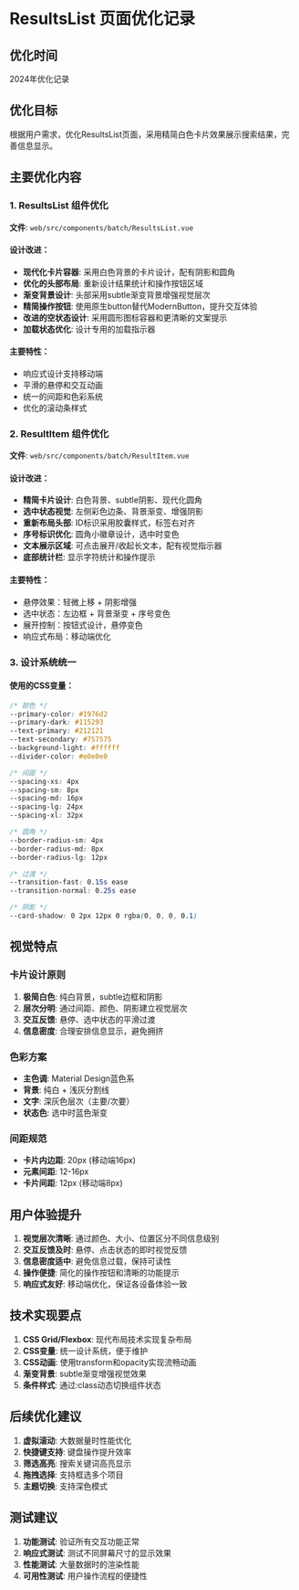# ResultsList 页面优化记录

## 优化时间
2024年优化记录

## 优化目标
根据用户需求，优化ResultsList页面，采用精简白色卡片效果展示搜索结果，完善信息显示。

## 主要优化内容

### 1. ResultsList 组件优化
**文件**: `web/src/components/batch/ResultsList.vue`

#### 设计改进：
- **现代化卡片容器**: 采用白色背景的卡片设计，配有阴影和圆角
- **优化的头部布局**: 重新设计结果统计和操作按钮区域
- **渐变背景设计**: 头部采用subtle渐变背景增强视觉层次
- **精简操作按钮**: 使用原生button替代ModernButton，提升交互体验
- **改进的空状态设计**: 采用圆形图标容器和更清晰的文案提示
- **加载状态优化**: 设计专用的加载指示器

#### 主要特性：
- 响应式设计支持移动端
- 平滑的悬停和交互动画
- 统一的间距和色彩系统
- 优化的滚动条样式

### 2. ResultItem 组件优化
**文件**: `web/src/components/batch/ResultItem.vue`

#### 设计改进：
- **精简卡片设计**: 白色背景、subtle阴影、现代化圆角
- **选中状态视觉**: 左侧彩色边条、背景渐变、增强阴影
- **重新布局头部**: ID标识采用胶囊样式，标签右对齐
- **序号标识优化**: 圆角小徽章设计，选中时变色
- **文本展示区域**: 可点击展开/收起长文本，配有视觉指示器
- **底部统计栏**: 显示字符统计和操作提示

#### 主要特性：
- 悬停效果：轻微上移 + 阴影增强
- 选中状态：左边框 + 背景渐变 + 序号变色
- 展开控制：按钮式设计，悬停变色
- 响应式布局：移动端优化

### 3. 设计系统统一

#### 使用的CSS变量：
```css
/* 颜色 */
--primary-color: #1976d2
--primary-dark: #115293  
--text-primary: #212121
--text-secondary: #757575
--background-light: #ffffff
--divider-color: #e0e0e0

/* 间距 */
--spacing-xs: 4px
--spacing-sm: 8px
--spacing-md: 16px
--spacing-lg: 24px
--spacing-xl: 32px

/* 圆角 */
--border-radius-sm: 4px
--border-radius-md: 8px
--border-radius-lg: 12px

/* 过渡 */
--transition-fast: 0.15s ease
--transition-normal: 0.25s ease

/* 阴影 */
--card-shadow: 0 2px 12px 0 rgba(0, 0, 0, 0.1)
```

## 视觉特点

### 卡片设计原则
1. **极简白色**: 纯白背景，subtle边框和阴影
2. **层次分明**: 通过间距、颜色、阴影建立视觉层次
3. **交互反馈**: 悬停、选中状态的平滑过渡
4. **信息密度**: 合理安排信息显示，避免拥挤

### 色彩方案
- **主色调**: Material Design蓝色系
- **背景**: 纯白 + 浅灰分割线
- **文字**: 深灰色层次（主要/次要）
- **状态色**: 选中时蓝色渐变

### 间距规范
- **卡片内边距**: 20px (移动端16px)
- **元素间距**: 12-16px
- **卡片间距**: 12px (移动端8px)

## 用户体验提升

1. **视觉层次清晰**: 通过颜色、大小、位置区分不同信息级别
2. **交互反馈及时**: 悬停、点击状态的即时视觉反馈
3. **信息密度适中**: 避免信息过载，保持可读性
4. **操作便捷**: 简化的操作按钮和清晰的功能提示
5. **响应式友好**: 移动端优化，保证各设备体验一致

## 技术实现要点

1. **CSS Grid/Flexbox**: 现代布局技术实现复杂布局
2. **CSS变量**: 统一设计系统，便于维护
3. **CSS动画**: 使用transform和opacity实现流畅动画
4. **渐变背景**: subtle渐变增强视觉效果
5. **条件样式**: 通过:class动态切换组件状态

## 后续优化建议

1. **虚拟滚动**: 大数据量时性能优化
2. **快捷键支持**: 键盘操作提升效率
3. **筛选高亮**: 搜索关键词高亮显示
4. **拖拽选择**: 支持框选多个项目
5. **主题切换**: 支持深色模式

## 测试建议

1. **功能测试**: 验证所有交互功能正常
2. **响应式测试**: 测试不同屏幕尺寸的显示效果
3. **性能测试**: 大量数据时的渲染性能
4. **可用性测试**: 用户操作流程的便捷性 